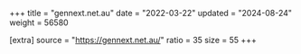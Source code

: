 +++
title = "gennext.net.au"
date = "2022-03-22"
updated = "2024-08-24"
weight = 56580

[extra]
source = "https://gennext.net.au/"
ratio = 35
size = 55
+++

